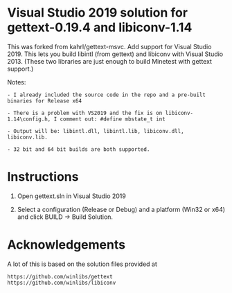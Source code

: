 

Visual Studio 2019 solution for gettext-0.19.4 and libiconv-1.14
================================================================

This was forked from kahrl/gettext-msvc.
Add support for Visual Studio 2019. This lets you build libintl (from gettext) and libiconv with Visual Studio 2013.
(These two libraries are just enough to build Minetest with gettext support.)

Notes:
```
- I already included the source code in the repo and a pre-built binaries for Release x64

- There is a problem with VS2019 and the fix is on libiconv-1.14\config.h, I comment out: #define mbstate_t int

- Output will be: libintl.dll, libintl.lib, libiconv.dll, libiconv.lib.

- 32 bit and 64 bit builds are both supported.
```

Instructions
============

1. Open gettext.sln in Visual Studio 2019

2. Select a configuration (Release or Debug) and a platform (Win32 or x64)
   and click BUILD -> Build Solution.


Acknowledgements
===============

A lot of this is based on the solution files provided at

    https://github.com/winlibs/gettext
    https://github.com/winlibs/libiconv
